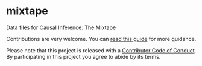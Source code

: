 # mixtape
Data files for Causal Inference: The Mixtape

Contributions are very welcome. You can [read this guide](CONTRIBUTING.md) for more guidance.

Please note that this project is released with a [Contributor Code of Conduct](CODE_OF_CONDUCT.md). By participating in this project you agree to abide by its terms.
